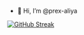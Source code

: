 - 👋 Hi, I’m @prex-aliya

[![GitHub Streak](https://streak-stats.demolab.com?user=prex-aliya&theme=dark&hide_border=true&date_format=j%20M%5B%20Y%5D)](https://git.io/streak-stats)

<!---
prex-aliya/prex-aliya is a ✨ special ✨ repository because its `README.md` (this file) appears on your GitHub profile.
You can click the Preview link to take a look at your changes.
--->
